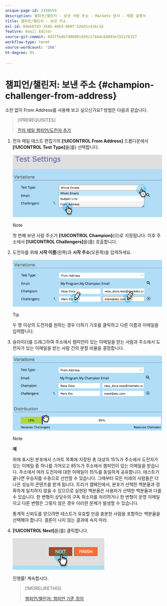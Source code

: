 ```yaml
---
unique-page-id: 2359559
description: 챔피언/챌린저 - 보낸 사람 주소 - Marketo 문서 - 제품 설명서
title: 챔피언/챌린저 - 보낸 주소
exl-id: 0debb7d3-358b-4054-989f-526d5c434c14
feature: Email Editor
source-git-commit: 0d37fbdb7d08901458c1744dc68893e155176327
workflow-type: tm+mt
source-wordcount: '268'
ht-degree: 0%

---
```


# 챔피언/챌린저: 보낸 주소 {#champion-challenger-from-address}

소란 없이 From Address를 사용해 보고 싶으신가요? 방법은 다음과 같습니다.

>[!PREREQUISITES]
>
>[전자 메일 챔피언/도전자 추가](/help/marketo/product-docs/email-marketing/general/functions-in-the-editor/email-tests-champion-challenger/add-an-email-champion-challenger.md)

1. 전자 메일 테스트 편집기의 **[!UICONTROL From Address]** 드롭다운에서 **[!UICONTROL Test Type]**&#x200B;을(를) 선택합니다.

   ![](assets/image2014-9-15-12-3a52-3a33.png)

   >[!NOTE]
   >
   >첫 번째 보낸 사람 주소가 **[!UICONTROL Champion]**(으)로 지정됩니다. 이후 주소에서 **[!UICONTROL Challengers]**&#x200B;을(를) 호출합니다.

1. 도전자를 위해 **시작 이름**(왼쪽)과 **시작 주소**(오른쪽)을 입력하세요.

   ![](assets/image2014-9-15-12-3a52-3a50.png)

   >[!TIP]
   >
   >두 명 이상의 도전자를 원하는 경우 더하기 기호를 클릭하고 다른 이름과 이메일을 입력합니다.

1. 슬라이더를 드래그하여 주소에서 챔피언이 있는 이메일을 받는 사람과 주소에서 도전자가 있는 이메일을 받는 사람 간의 분할 비율을 결정합니다.

   ![](assets/image2014-9-15-12-3a53-3a1.png)

   >[!NOTE]
   >
   >**예**
   >
   >위에 표시된 분포에서 스마트 목록에 지정된 총 대상의 15%가 주소에서 도전자가 있는 이메일 중 하나를 가져오고 85%가 주소에서 챔피언이 있는 이메일을 받습니다. 주소에서 여러 도전자에 대한 이메일이 15%를 동일하게 공유합니다. 테스트가 끝나면 우승자를 수동으로 선언할 수 있습니다. 그때부터 모든 미래의 사람들은 더 나은 성능의 콘텐츠를 받게 됩니다. 트리거 캠페인에서, 분포가 선택한 백분율과 정확하게 일치하지 않을 수 있으므로 실현된 백분율은 사용자가 선택한 백분율과 다를 수 있습니다. 한 변형이 상당수의 구독 취소자를 처리하거나 한 변형이 운영 이메일이고 다른 변형은 그렇지 않은 경우 이러한 문제가 발생할 수 있습니다.

   통계적 신뢰도를 얻으려면 테스트가 유효할 만큼 충분한 사람을 포함하는 백분율을 선택해야 합니다. 결론이 나지 않는 결과에 속지 마라.

1. **[!UICONTROL Next]**&#x200B;을(를) 클릭합니다.

   ![](assets/image2014-9-15-12-3a53-3a15.png)

   진행률! 계속합시다.

   >[!MORELIKETHIS]
   >
   >[챔피언/챌린저: 챔피언 기준 정의](/help/marketo/product-docs/email-marketing/general/functions-in-the-editor/email-tests-champion-challenger/champion-challenger-define-champion-criteria.md)
